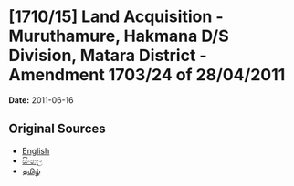 # [1710/15] Land Acquisition - Muruthamure, Hakmana D/S Division, Matara District - Amendment 1703/24 of 28/04/2011

**Date:** 2011-06-16

## Original Sources

- [English](https://documents.gov.lk/view/extra-gazettes/2011/6/1710-15_E.pdf)
- [සිංහල](https://documents.gov.lk/view/extra-gazettes/2011/6/1710-15_S.pdf)
- [தமிழ்](https://documents.gov.lk/view/extra-gazettes/2011/6/1710-15_T.pdf)
